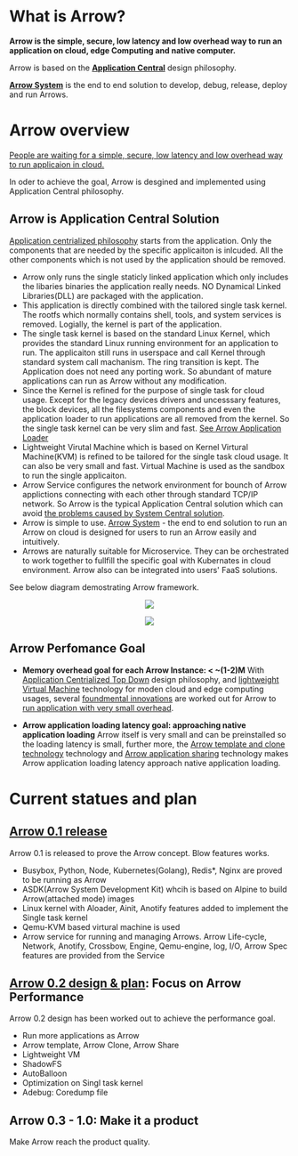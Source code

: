 # What is Arrow?
**Arrow is the simple, secure, low latency and low overhead way to run an application on cloud, edge Computing and native computer.**

Arrow is based on the [**Application Central**](/TopDown.md) design philosophy.

[**Arrow System**](/ArrowSystemVision.md) is the end to end solution to develop, debug, release, deploy and run Arrows.


# Arrow overview
[People are waiting for a simple, secure, low latency and low overhead way to run applicaion in cloud.](ArrowIsUseful.md)

In oder to achieve the goal, Arrow is desgined and implemented using Application Central philosophy.

## Arrow is Application Central Solution
[Application centrialized philosophy](TopDown.md#application-central-philosophy) starts from the application. Only the components that are needed by the specific applicaiton is inlcuded. All the other components which is not used by the application should be removed.

- Arrow only runs the single staticly linked application which only includes the libaries binaries the application really needs. NO Dynamical Linked Libraries(DLL) are packaged with the application.
- This application is directly combined with the tailored single task kernel. The rootfs which normally contains shell, tools, and system services is removed. Logially, the kernel is part of the application.
- The single task kernel is based on the standard Linux Kernel, which provides the standard Linux running environment for an application to run. The applicaiton still runs in userspace and call Kernel through standard system call machanism. The ring transition is kept. The Application does not need any porting work. So abundant of mature applications can run as Arrow without any modification.
- Since the Kernel is refined for the purpose of single task for cloud usage. Except for the legacy devices drivers and uncesssary features, the block devices, all the filesystems components and even the application loader to run applications are all removed from the kernel. So the single task kernel can be very slim and fast. [See Arrow Application Loader](/Benefits.md)
- Lightweight Virutal Machine which is based on Kernel Virtural Machine(KVM) is refined to be tailored for the single task cloud usage. It can also be very small and fast. Virtual Machine is used as the sandbox to run the single applicaiton.
- Arrow Service configures the network environment for bounch of Arrow applictions connecting with each other through standard TCP/IP network. So Arrow is the typical Application Central solution which can avoid [the problems caused by System Central solution](TopDown.md#problems-caused-by-system-central-solution).   
- Arrow is simple to use. [Arrow System](/ArrowSystemVision.md) - the end to end solution to run an Arrow on cloud is designed for users to run an Arrow easily and intuitively.
- Arrows are naturally suitable for Microservice. They can be orchestrated to work together to fullfill the specific goal with Kubernates in cloud environment. Arrow also can be integrated into users' FaaS solutions.

See below diagram demostrating Arrow framework.

<p align="center">
  <img src="https://github.com/Walnux/Arrow_Documents/blob/master/images/ArrowFramework.png">
</p>

<p align="center">
  <img src="https://github.com/Walnux/Arrow_Documents/blob/master/images/ArrowSystem.png">
</p>

## Arrow Perfomance Goal
- **Memory overhead goal for each Arrow Instance:  < ~(1-2)M**
With [Application Centrialized Top Down](/path/to/topdown) design philosophy, and [lightweight Virtual Machine](/path/to/lightweithtVirtualMachine) technology for moden cloud and edge computing usages, several [foundmental innovations](/path/to/innovations) are worked out for Arrow to [run application with very small overhead](/path/to/overhead). 

- **Arrow application loading latency goal: approaching native application loading**
Arrow itself is very small and can be preinstalled so the loading latency is small, further more, the [Arrow template and clone technology](/path/to/AtemplateClone) technology and [Arrow application sharing](/path/toAshareing) technology makes Arrow application loading latency approach native application loading.



# Current statues and plan
## [Arrow 0.1 release](/path/to/0.1Release)

Arrow 0.1 is released to prove the Arrow concept. Blow features works.

- Busybox, Python, Node, Kubernetes(Golang), Redis*, Nginx are proved to be running as Arrow 
- ASDK(Arrow System Development Kit) whcih is based on Alpine to build Arrow(attached mode) images
- Linux kernel with Aloader, Ainit, Anotify features added to implement the Single task kernel
- Qemu-KVM based virtural machine is used
- Arrow service for running and managing Arrows. Arrow Life-cycle, Network, Anotify, Crossbow, Engine, Qemu-engine, log, I/O, Arrow Spec features are provided from the Service

## [Arrow 0.2 design & plan](/Path/to/0.2ReleasePlan): Focus on Arrow Performance

Arrow 0.2 design has been worked out to achieve the performance goal.

- Run more applications as Arrow
- Arrow template, Arrow Clone, Arrow Share 
- Lightweight VM
- ShadowFS
- AutoBalloon
- Optimization on Singl task kernel
- Adebug: Coredump file

## Arrow 0.3 - 1.0: Make it a product

Make Arrow reach the product quality.
